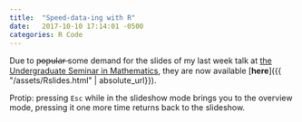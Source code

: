 ```yaml
---
title:  "Speed-data-ing with R"
date:   2017-10-10 17:14:01 -0500
categories: R Code
---
```


Due to p̶o̶p̶u̶l̶a̶r̶ some demand for the slides of my last week talk at [the
Undergraduate Seminar in Mathematics](https://my.vanderbilt.edu/undergradseminar/), they are now available [**here**]({{ "/assets/Rslides.html" | absolute_url}}).

Protip: pressing `Esc` while in the slideshow mode brings you to the overview mode, pressing it one more
time returns back to the slideshow.
